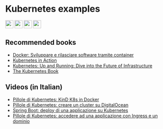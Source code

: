 # Kubernetes examples

<p>
  <a href="https://www.linkedin.com/in/mauro-cicolella-0b107076/"><img src="https://img.shields.io/badge/linkedin-%230077B5.svg?&style=for-the-badge&logo=linkedin&logoColor=white" height=25></a>
    <a href="https://twitter.com/emmecilab"><img src="https://img.shields.io/badge/twitter-%231DA1F2.svg?&style=for-the-badge&logo=twitter&logoColor=white" height=25></a>
  <a href="https://www.youtube.com/c/emmecilab"><img src="https://img.shields.io/badge/youtube-%23E4405F.svg?&style=for-the-badge&logo=youtube&logoColor=white" height=25></a>
  <a href="https://www.patreon.com/emmecilab"><img src="https://img.shields.io/badge/Patreon-F96854?style=for-the-badge&logo=patreon&logoColor=white" height=25></a>

## Recommended books

* [Docker: Sviluppare e rilasciare software tramite container](https://amzn.to/37rOaYZ)
* [Kubernetes in Action](https://amzn.to/31x5V9m)
* [Kubernetes: Up and Running: Dive into the Future of Infrastructure](https://amzn.to/3DhQzCM)
* [The Kubernetes Book](https://amzn.to/3lwlDZy)


## Videos (in Italian)

* [Pillole di Kubernetes: KinD K8s in Docker](https://youtu.be/DEtGCraEE_o)
* [Pillole di Kubernetes: creare un cluster su DigitalOcean](https://youtu.be/LmZv02J9DKk)
* [Spring Boot: deploy di una applicazione su Kubernetes](https://youtu.be/OJULEgBJDW8)
* [Pillole di Kubernetes: accedere ad una applicazione con Ingress e un dominio](https://youtu.be/M66RV-kuB2E)
